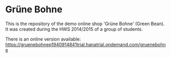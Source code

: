 Grüne Bohne
===================

This is the repository of the demo online shop 'Grüne Bohne' (Green Bean). It was created during the HWS 2014/2015 of a group of students.

There is an online version available: https://gruenebohnep1940914841trial.hanatrial.ondemand.com/gruenebohne

